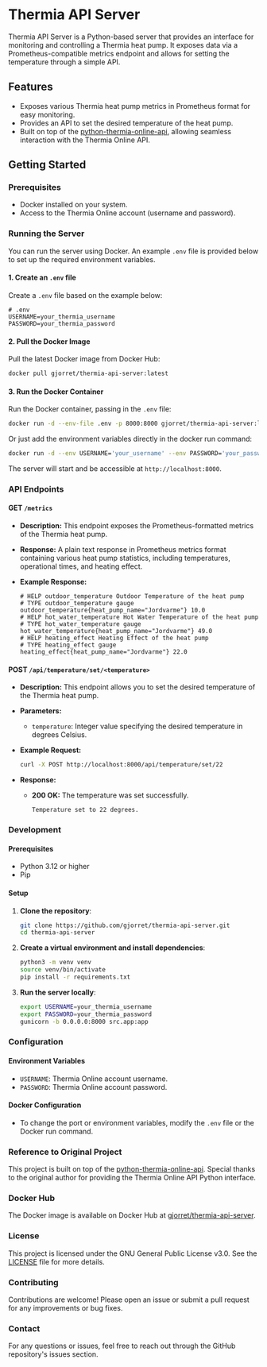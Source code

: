 # Thermia API Server

Thermia API Server is a Python-based server that provides an interface for monitoring and controlling a Thermia heat pump. It exposes data via a Prometheus-compatible metrics endpoint and allows for setting the temperature through a simple API.

## Features
- Exposes various Thermia heat pump metrics in Prometheus format for easy monitoring.
- Provides an API to set the desired temperature of the heat pump.
- Built on top of the [python-thermia-online-api](https://github.com/klejejs/python-thermia-online-api), allowing seamless interaction with the Thermia Online API.

## Getting Started

### Prerequisites
- Docker installed on your system.
- Access to the Thermia Online account (username and password).

### Running the Server

You can run the server using Docker. An example `.env` file is provided below to set up the required environment variables.

#### 1. Create an `.env` file
Create a `.env` file based on the example below:

```env
# .env
USERNAME=your_thermia_username
PASSWORD=your_thermia_password
```

#### 2. Pull the Docker Image
Pull the latest Docker image from Docker Hub:

```bash
docker pull gjorret/thermia-api-server:latest
```

#### 3. Run the Docker Container
Run the Docker container, passing in the `.env` file:

```bash
docker run -d --env-file .env -p 8000:8000 gjorret/thermia-api-server:latest
```
Or just add the environment variables directly in the docker run command:
```bash
docker run -d --env USERNAME='your_username' --env PASSWORD='your_password' -p 8000:8000 gjorret/thermia-api-server
```

The server will start and be accessible at `http://localhost:8000`.

### API Endpoints

#### GET `/metrics`

- **Description:** This endpoint exposes the Prometheus-formatted metrics of the Thermia heat pump.

- **Response:** A plain text response in Prometheus metrics format containing various heat pump statistics, including temperatures, operational times, and heating effect.

- **Example Response:**

    ```
    # HELP outdoor_temperature Outdoor Temperature of the heat pump
    # TYPE outdoor_temperature gauge
    outdoor_temperature{heat_pump_name="Jordvarme"} 10.0
    # HELP hot_water_temperature Hot Water Temperature of the heat pump
    # TYPE hot_water_temperature gauge
    hot_water_temperature{heat_pump_name="Jordvarme"} 49.0
    # HELP heating_effect Heating Effect of the heat pump
    # TYPE heating_effect gauge
    heating_effect{heat_pump_name="Jordvarme"} 22.0
    ```

#### POST `/api/temperature/set/<temperature>`

- **Description:** This endpoint allows you to set the desired temperature of the Thermia heat pump.

- **Parameters:**

    - `temperature`: Integer value specifying the desired temperature in degrees Celsius.

- **Example Request:**

    ```bash
    curl -X POST http://localhost:8000/api/temperature/set/22
    ```

- **Response:**

   - **200 OK:** The temperature was set successfully.

      ```
     Temperature set to 22 degrees.
      ```

### Development

#### Prerequisites
- Python 3.12 or higher
- Pip

#### Setup
1. **Clone the repository**:

   ```bash
   git clone https://github.com/gjorret/thermia-api-server.git
   cd thermia-api-server
   ```

2. **Create a virtual environment and install dependencies**:

   ```bash
   python3 -m venv venv
   source venv/bin/activate
   pip install -r requirements.txt
   ```

3. **Run the server locally**:

   ```bash
   export USERNAME=your_thermia_username
   export PASSWORD=your_thermia_password
   gunicorn -b 0.0.0.0:8000 src.app:app
   ```

### Configuration

#### Environment Variables
- `USERNAME`: Thermia Online account username.
- `PASSWORD`: Thermia Online account password.

#### Docker Configuration
- To change the port or environment variables, modify the `.env` file or the Docker run command.

### Reference to Original Project
This project is built on top of the [python-thermia-online-api](https://github.com/klejejs/python-thermia-online-api). Special thanks to the original author for providing the Thermia Online API Python interface.

### Docker Hub
The Docker image is available on Docker Hub at [gjorret/thermia-api-server](https://hub.docker.com/r/gjorret/thermia-api-server).

### License
This project is licensed under the GNU General Public License v3.0. See the [LICENSE](LICENSE) file for more details.

### Contributing
Contributions are welcome! Please open an issue or submit a pull request for any improvements or bug fixes.

### Contact
For any questions or issues, feel free to reach out through the GitHub repository's issues section.